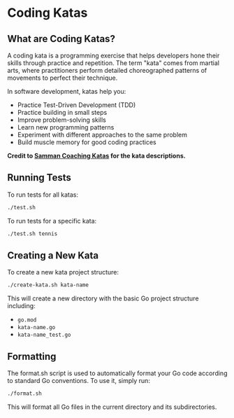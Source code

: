 # Coding Katas

## What are Coding Katas?

A coding kata is a programming exercise that helps developers hone their skills through practice and repetition. The term "kata" comes from martial arts, where practitioners perform detailed choreographed patterns of movements to perfect their technique.

In software development, katas help you:
- Practice Test-Driven Development (TDD)
- Practice building in small steps
- Improve problem-solving skills
- Learn new programming patterns
- Experiment with different approaches to the same problem
- Build muscle memory for good coding practices

<strong>Credit to [Samman Coaching Katas](https://sammancoaching.org/kata_descriptions/index.html) for the kata descriptions.</strong>

## Running Tests

To run tests for all katas:

```bash
./test.sh
```


To run tests for a specific kata:

```bash
./test.sh tennis
```

## Creating a New Kata

To create a new kata project structure:

```bash
./create-kata.sh kata-name
```

This will create a new directory with the basic Go project structure including:
- `go.mod`
- `kata-name.go`
- `kata-name_test.go`

## Formatting

The format.sh script is used to automatically format your Go code according to standard Go conventions. To use it, simply run:

```bash
./format.sh
```

This will format all Go files in the current directory and its subdirectories.